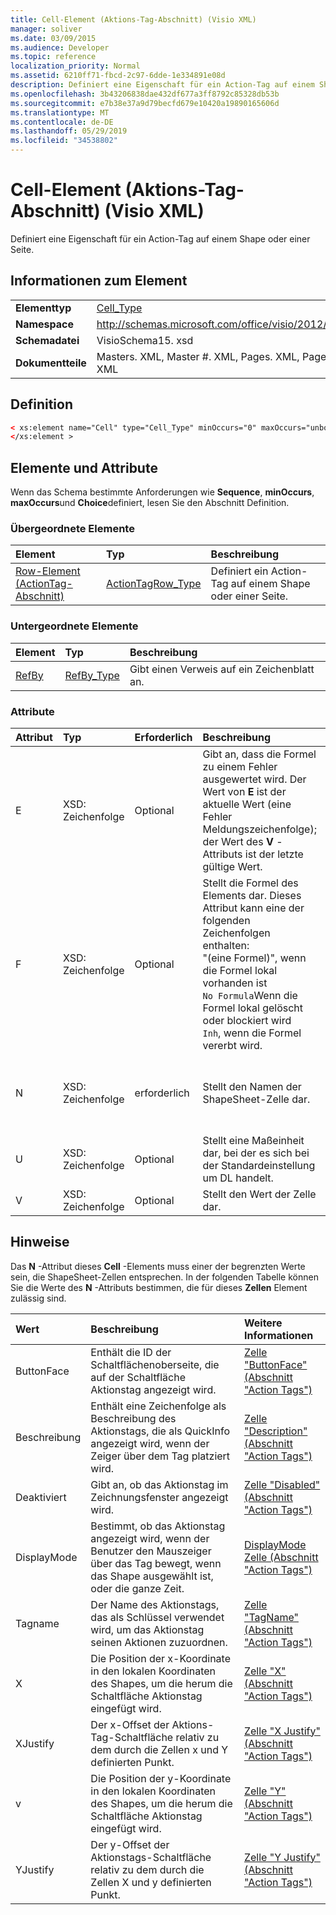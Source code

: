 ```yaml
---
title: Cell-Element (Aktions-Tag-Abschnitt) (Visio XML)
manager: soliver
ms.date: 03/09/2015
ms.audience: Developer
ms.topic: reference
localization_priority: Normal
ms.assetid: 6210ff71-fbcd-2c97-6dde-1e334891e08d
description: Definiert eine Eigenschaft für ein Action-Tag auf einem Shape oder einer Seite.
ms.openlocfilehash: 3b43206838dae432df677a3ff8792c85328db53b
ms.sourcegitcommit: e7b38e37a9d79becfd679e10420a19890165606d
ms.translationtype: MT
ms.contentlocale: de-DE
ms.lasthandoff: 05/29/2019
ms.locfileid: "34538802"
---
```

# <a name="cell-element-action-tag-section-visio-xml"></a>Cell-Element (Aktions-Tag-Abschnitt) (Visio XML)

Definiert eine Eigenschaft für ein Action-Tag auf einem Shape oder einer Seite.
  
## <a name="element-information"></a>Informationen zum Element

|||
|:-----|:-----|
|**Elementtyp** <br/> |[Cell_Type](cell_type-complextypevisio-xml.md) <br/> |
|**Namespace** <br/> |http://schemas.microsoft.com/office/visio/2012/main  <br/> |
|**Schemadatei** <br/> |VisioSchema15. xsd  <br/> |
|**Dokumentteile** <br/> |Masters. XML, Master #. XML, Pages. XML, Page #. XML  <br/> |
   
## <a name="definition"></a>Definition

```XML
< xs:element name="Cell" type="Cell_Type" minOccurs="0" maxOccurs="unbounded" >
</xs:element >
```

## <a name="elements-and-attributes"></a>Elemente und Attribute

Wenn das Schema bestimmte Anforderungen wie **Sequence**, **minOccurs**, **maxOccurs**und **Choice**definiert, lesen Sie den Abschnitt Definition. 
  
### <a name="parent-elements"></a>Übergeordnete Elemente

|**Element**|**Typ**|**Beschreibung**|
|:-----|:-----|:-----|
|[Row-Element (ActionTag-Abschnitt)](row-element-action-tag-sectionvisio-xml.md) <br/> |[ActionTagRow_Type](actiontag_type-complextypevisio-xml.md) <br/> |Definiert ein Action-Tag auf einem Shape oder einer Seite.  <br/> |
   
### <a name="child-elements"></a>Untergeordnete Elemente

|**Element**|**Typ**|**Beschreibung**|
|:-----|:-----|:-----|
|[RefBy](refby-element-cell_type-complextypevisio-xml.md) <br/> |[RefBy_Type](refby_type-complextypevisio-xml.md) <br/> |Gibt einen Verweis auf ein Zeichenblatt an.  <br/> |
   
### <a name="attributes"></a>Attribute

|**Attribut**|**Typ**|**Erforderlich**|**Beschreibung**|**Mögliche Werte**|
|:-----|:-----|:-----|:-----|:-----|
|E  <br/> |XSD: Zeichenfolge  <br/> |Optional  <br/> |Gibt an, dass die Formel zu einem Fehler ausgewertet wird. Der Wert von **E** ist der aktuelle Wert (eine Fehler Meldungszeichenfolge); der Wert des **V** -Attributs ist der letzte gültige Wert.  <br/> |Eine Fehler Meldungszeichenfolge.  <br/> |
|F  <br/> |XSD: Zeichenfolge  <br/> |Optional  <br/> | Stellt die Formel des Elements dar. Dieses Attribut kann eine der folgenden Zeichenfolgen enthalten:  <br/>  "(eine Formel)", wenn die Formel lokal vorhanden ist  <br/>  `No Formula`Wenn die Formel lokal gelöscht oder blockiert wird  <br/>  `Inh`, wenn die Formel vererbt wird.  <br/> |Eine Formel.  <br/> |
|N  <br/> |XSD: Zeichenfolge  <br/> |erforderlich  <br/> |Stellt den Namen der ShapeSheet-Zelle dar.  <br/> |Der Name der ShapeSheet-Zelle.  <br/> Weitere Informationen finden Sie im Abschnitt "Hinweise" weiter unten.  <br/> |
|U  <br/> |XSD: Zeichenfolge  <br/> |Optional  <br/> |Stellt eine Maßeinheit dar, bei der es sich bei der Standardeinstellung um DL handelt.  <br/> |Die Einheiten der Zelle.  <br/> |
|V  <br/> |XSD: Zeichenfolge  <br/> |Optional  <br/> |Stellt den Wert der Zelle dar.  <br/> |Der Wert der ShapeSheet-Zelle.  <br/> |
   
## <a name="remarks"></a>Hinweise

Das **N** -Attribut dieses **Cell** -Elements muss einer der begrenzten Werte sein, die ShapeSheet-Zellen entsprechen. In der folgenden Tabelle können Sie die Werte des **N** -Attributs bestimmen, die für dieses **Zellen** Element zulässig sind. 
  
|**Wert**|**Beschreibung**|**Weitere Informationen**|
|:-----|:-----|:-----|
|ButtonFace  <br/> |Enthält die ID der Schaltflächenoberseite, die auf der Schaltfläche Aktionstag angezeigt wird.  <br/> |[Zelle "ButtonFace" (Abschnitt "Action Tags")](buttonface-cell-action-tags-section.md) <br/> |
|Beschreibung  <br/> |Enthält eine Zeichenfolge als Beschreibung des Aktionstags, die als QuickInfo angezeigt wird, wenn der Zeiger über dem Tag platziert wird.  <br/> |[Zelle "Description" (Abschnitt "Action Tags")](description-cell-action-tags-section.md) <br/> |
|Deaktiviert  <br/> |Gibt an, ob das Aktionstag im Zeichnungsfenster angezeigt wird.  <br/> |[Zelle "Disabled" (Abschnitt "Action Tags")](disabled-cell-action-tags-section.md) <br/> |
|DisplayMode  <br/> |Bestimmt, ob das Aktionstag angezeigt wird, wenn der Benutzer den Mauszeiger über das Tag bewegt, wenn das Shape ausgewählt ist, oder die ganze Zeit.  <br/> |[DisplayMode Zelle (Abschnitt "Action Tags")](displaymode-cell-action-tags-section.md) <br/> |
|Tagname  <br/> |Der Name des Aktionstags, das als Schlüssel verwendet wird, um das Aktionstag seinen Aktionen zuzuordnen.  <br/> |[Zelle "TagName" (Abschnitt "Action Tags")](tagname-cell-action-tags-section.md) <br/> |
|X  <br/> |Die Position der x-Koordinate in den lokalen Koordinaten des Shapes, um die herum die Schaltfläche Aktionstag eingefügt wird.  <br/> |[Zelle "X" (Abschnitt "Action Tags")](x-cell-action-tags-section.md) <br/> |
|XJustify  <br/> |Der x-Offset der Aktions-Tag-Schaltfläche relativ zu dem durch die Zellen x und Y definierten Punkt.  <br/> |[Zelle "X Justify" (Abschnitt "Action Tags")](x-justify-cell-action-tags-section.md) <br/> |
|v  <br/> |Die Position der y-Koordinate in den lokalen Koordinaten des Shapes, um die herum die Schaltfläche Aktionstag eingefügt wird.  <br/> |[Zelle "Y" (Abschnitt "Action Tags")](y-cell-action-tags-section.md) <br/> |
|YJustify  <br/> |Der y-Offset der Aktionstags-Schaltfläche relativ zu dem durch die Zellen X und y definierten Punkt.  <br/> |[Zelle "Y Justify" (Abschnitt "Action Tags")](y-justify-cell-action-tags-section.md) <br/> |
   

